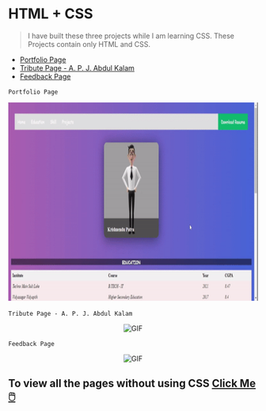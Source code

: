 # HTML + CSS
>I have built these three projects while I am learning CSS. These Projects contain only HTML and CSS.

- [Portfolio Page](https://github.com/krishdu/HTML-CSS/tree/master/Portfolio)
- [Tribute Page - A. P. J. Abdul Kalam](https://github.com/krishdu/HTML-CSS/tree/master/Tribute)
- [Feedback Page](https://github.com/krishdu/HTML-CSS/tree/master/Feedback)

```
Portfolio Page
```
<p align="center">
<img alt="GIF" src="https://github.com/krishdu/CSS/blob/master/portfolio-gif-css.gif?raw=true" width="800" height="400"/>
</p>


```
Tribute Page - A. P. J. Abdul Kalam
```
<p align="center">
<img alt="GIF" src="https://github.com/krishdu/CSS/blob/master/tribute-page-gif-css.gif?raw=true" width="800" height="400"/>
</p>

```
Feedback Page
``` 
<p align="center">
<img alt="GIF" src="https://github.com/krishdu/HTML-CSS/blob/master/feedback-gif-css.gif?raw=true" width="800" height="400"/>
</p>

 
 ## To view all the pages without using CSS [Click Me 🖱️](https://github.com/krishdu/HTML)
 
 
